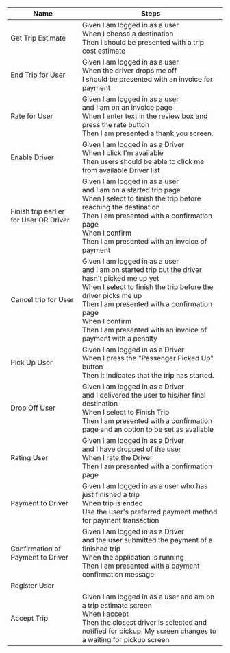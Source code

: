 | Name                                    |  Steps |
|----------------------------------------|---------------------------------------------------------------------------------|
|Get Trip Estimate                       |  Given I am logged in as a user<br>When I choose a destination<br>Then I should be presented with a trip cost estimate|
|End Trip for User                       |  Given I am logged in as a user<br>When the driver drops me off<br>I should be presented with an invoice for payment|
|Rate for User                           |  Given I am logged in as a user<br>and I am on an invoice page<br>When I enter text in the review box and press the rate button<br>Then I am presented a thank you screen.|
|Enable Driver                           |  Given I am logged in as a Driver<br>When I click I'm available<br>Then users should be able to click me from available Driver list|
|Finish trip earlier for User OR Driver  |  Given I am logged in as a user<br>and I am on a started trip page<br>When I select to finish the trip before reaching the destination<br>Then I am presented with a confirmation page<br>When I confirm<br>Then I am presented with an invoice of payment|
|Cancel trip for User                    |  Given I am logged in as a user<br>and I am on started trip but the driver hasn't picked me up yet<br>When I select to finish the trip before the driver picks me up<br>Then I am presented with a confirmation page<br>When I confirm<br>Then I am presented with an invoice of payment with a penalty|
|Pick Up User                            |  Given I am logged in as a Driver<br>When I press the "Passenger Picked Up" button<br>Then it indicates that the trip has started.|
|Drop Off User                           |  Given I am logged in as a Driver<br>and I delivered the user to his/her final destination<br>When I select to Finish Trip<br>Then I am presented with a confirmation page and an option to be set as avaliable|
|Rating User                             |  Given I am logged in as a Driver<br>and I have dropped of the user<br>When I rate the Driver<br>Then I am presented with a confirmation page|
|Payment to Driver                       |  Given I am logged in as a user who has just finished a trip<br>When trip is ended<br>Use the user's preferred payment method for payment transaction|
|Confirmation of Payment to Driver       |  Given I am logged in as a Driver<br> and the user submitted the payment of a finished trip<br>When the application is running<br>Then I am presented with a payment confirmation message|
|Register User                           | |
|Accept Trip                             |  Given I am logged in as a user and am on a trip estimate screen<br>When I accept <br>Then the closest driver is selected and notified for pickup. My screen changes to a waiting for pickup screen|
